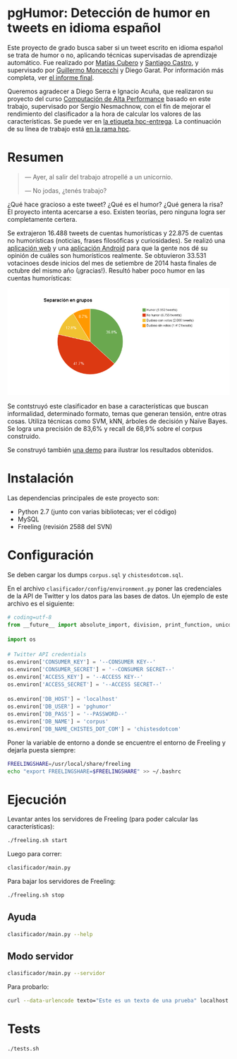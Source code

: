 # pgHumor: Detección de humor en tweets en idioma español

Este proyecto de grado busca saber si un tweet escrito en idioma español se trata de humor o no, aplicando técnicas supervisadas de aprendizaje automático. Fue realizado por [Matías Cubero](https://github.com/matu1104) y [Santiago Castro](https://github.com/bryant1410), y supervisado por [Guillermo Moncecchi](https://github.com/gmonce) y Diego Garat. Por información más completa, ver [el informe final](InformeV3.4.pdf).

Queremos agradecer a Diego Serra e Ignacio Acuña, que realizaron su proyecto del curso [Computación de Alta Performance](https://www.fing.edu.uy/inco/cursos/hpc) basado en este trabajo, supervisado por Sergio Nesmachnow, con el fin de mejorar el rendimiento del clasificador a la hora de calcular los valores de las características. Se puede ver en [la etiqueta hpc-entrega](https://github.com/pln-fing-udelar/pghumor/tree/hpc-entrega). La continuación de su línea de trabajo está [en la rama hpc](https://github.com/pln-fing-udelar/pghumor/tree/hpc).

# Resumen

> — Ayer, al salir del trabajo atropellé a un unicornio.
>
> — No jodas, ¿tenés trabajo?

¿Qué hace gracioso a este tweet? ¿Qué es el humor? ¿Qué genera la risa? El proyecto intenta acercarse a eso. Existen teorías, pero ninguna logra ser completamente certera.

Se extrajeron 16.488 tweets de cuentas humorísticas y 22.875 de cuentas no humorísticas (noticias, frases filosóficas y curiosidades). Se realizó una [aplicación web](https://github.com/pln-fing-udelar/pghumor-clasificahumor) y una [aplicación Android](https://github.com/pln-fing-udelar/pghumor-clasificahumor-android) para que la gente nos dé su opinión de cuáles son humorísticos realmente. Se obtuvieron 33.531 votacinoes desde inicios del mes de setiembre de 2014 hasta finales de octubre del mismo año (¡gracias!). Resultó haber poco humor en las cuentas humorísticas:

![Proporciones de humor según la gente](grupos.png)

Se contstruyó este clasificador en base a características que buscan informalidad, determinado formato, temas que generan tensión, entre otras cosas. Utiliza técnicas como SVM, kNN, árboles de decisión y Naïve Bayes. Se logra una precisión de 83,6% y recall de 68,9% sobre el corpus construido.

Se construyó también [una demo](https://github.com/pln-fing-udelar/pghumor-demo) para ilustrar los resultados obtenidos.

# Instalación

Las dependencias principales de este proyecto son:

* Python 2.7 (junto con varias bibliotecas; ver el código)
* MySQL
* Freeling (revisión 2588 del SVN)

# Configuración

Se deben cargar los dumps `corpus.sql` y `chistesdotcom.sql`.

En el archivo `clasificador/config/environment.py` poner las credenciales de la API de Twitter y los datos para las bases de datos. Un ejemplo de este archivo es el siguiente:

```python
# coding=utf-8
from __future__ import absolute_import, division, print_function, unicode_literals

import os

# Twitter API credentials
os.environ['CONSUMER_KEY'] = '--CONSUMER KEY--'
os.environ['CONSUMER_SECRET'] = '--CONSUMER SECRET--'
os.environ['ACCESS_KEY'] = '--ACCESS KEY--'
os.environ['ACCESS_SECRET'] = '--ACCESS SECRET--'

os.environ['DB_HOST'] = 'localhost'
os.environ['DB_USER'] = 'pghumor'
os.environ['DB_PASS'] = '--PASSWORD--'
os.environ['DB_NAME'] = 'corpus'
os.environ['DB_NAME_CHISTES_DOT_COM'] = 'chistesdotcom'
```

Poner la variable de entorno a donde se encuentre el entorno de Freeling y dejarla puesta siempre:

```bash
FREELINGSHARE=/usr/local/share/freeling
echo "export FREELINGSHARE=$FREELINGSHARE" >> ~/.bashrc
```

# Ejecución

Levantar antes los servidores de Freeling (para poder calcular las características):

```bash
./freeling.sh start
```

Luego para correr:

```bash
clasificador/main.py
```

Para bajar los servidores de Freeling:

```bash
./freeling.sh stop
```

## Ayuda

```bash
clasificador/main.py --help
```

## Modo servidor

```bash
clasificador/main.py --servidor
```

Para probarlo:

```bash
curl --data-urlencode texto="Este es un texto de una prueba" localhost:5000/evaluar
```

# Tests

```bash
./tests.sh
```
